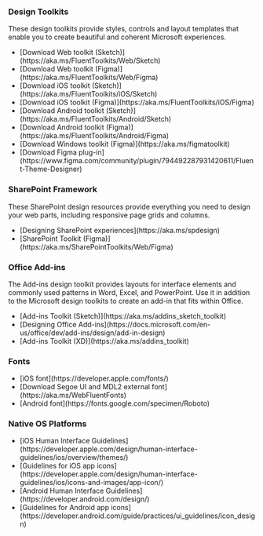 ### Design Toolkits

These design toolkits provide styles, controls and layout templates that enable you to create beautiful and coherent Microsoft experiences.

<ul class="md-list--flex">
  <li class="mdut--half">[Download Web toolkit (Sketch)](https://aka.ms/FluentToolkits/Web/Sketch)</li>
  <li class="mdut--half">[Download Web toolkit (Figma)](https://aka.ms/FluentToolkits/Web/Figma)</li>
  <li class="mdut--half">[Download iOS toolkit (Sketch)](https://aka.ms/FluentToolkits/iOS/Sketch)</li>
  <li class="mdut--half">[Download iOS toolkit (Figma)](https://aka.ms/FluentToolkits/iOS/Figma)</li>
  <li class="mdut--half">[Download Android toolkit (Sketch)](https://aka.ms/FluentToolkits/Android/Sketch)</li>
  <li class="mdut--half">[Download Android toolkit (Figma)](https://aka.ms/FluentToolkits/Android/Figma)</li>
  <li class="mdut--half">[Download Windows toolkit (Figma)](https://aka.ms/figmatoolkit)</li>
  <li class="mdut--half">[Download Figma plug-in](https://www.figma.com/community/plugin/794492287931420611/Fluent-Theme-Designer)</li>

</ul>

<!-- headings get auto-generated IDs usually, and this page has two "SharePoint Framework" headings -->
<h3 id="sharepoint-framework-design">SharePoint Framework</h3>

These SharePoint design resources provide everything you need to design your web parts, including responsive page grids and columns.

<ul class="md-list--flex">
  <li class="mdut--half">[Designing SharePoint experiences](https://aka.ms/spdesign)</li>
  <li class="mdut--half">[SharePoint Toolkit (Figma)](https://aka.ms/SharePointToolkits/Web/Figma)</li>
</ul>

<h3 id="office-add-ins-design">Office Add-ins</h3>

The Add-ins design toolkit provides layouts for interface elements and commonly used patterns in Word, Excel, and PowerPoint. Use it in addition to the Microsoft design toolkits to create an add-in that fits within Office.

<ul class="md-list--flex">
  <li class="mdut--half">[Add-ins Toolkit (Sketch)](https://aka.ms/addins_sketch_toolkit)</li>
  <li class="mdut--half">[Designing Office Add-ins](https://docs.microsoft.com/en-us/office/dev/add-ins/design/add-in-design)</li>
  <li class="mdut--half">[Add-ins Toolkit (XD)](https://aka.ms/addins_toolkit)</li>
</ul>

### Fonts

<ul class="md-list--flex">
  <li class="mdut--half">[iOS font](https://developer.apple.com/fonts/)</li>
  <li class="mdut--half">[Download Segoe UI and MDL2 external font](https://aka.ms/WebFluentFonts)</li>
  <li class="mdut--half">[Android font](https://fonts.google.com/specimen/Roboto)</li>
</ul>

### Native OS Platforms

<ul class="md-list--flex">
  <li class="mdut--half">[iOS Human Interface Guidelines](https://developer.apple.com/design/human-interface-guidelines/ios/overview/themes/)</li>
  <li class="mdut--half">[Guidelines for iOS app icons](https://developer.apple.com/design/human-interface-guidelines/ios/icons-and-images/app-icon/)</li>
  <li class="mdut--half">[Android Human Interface Guidelines](https://developer.android.com/design/)</li>
  <li class="mdut--half">[Guidelines for Android app icons](https://developer.android.com/guide/practices/ui_guidelines/icon_design)</li>
</ul>
